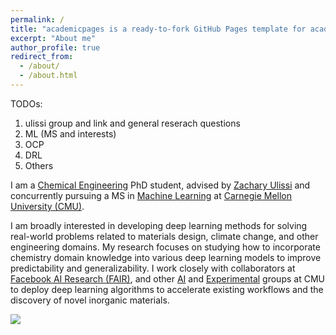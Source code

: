 ```yaml
---
permalink: /
title: "academicpages is a ready-to-fork GitHub Pages template for academic personal websites"
excerpt: "About me"
author_profile: true
redirect_from: 
  - /about/
  - /about.html
---
```



TODOs:
1. ulissi group and link and general reserach questions
2. ML (MS and interests)
3. OCP
4. DRL
5. Others

I am a [Chemical Engineering](https://www.cheme.engineering.cmu.edu/) PhD student, advised by [Zachary Ulissi](https://ulissigroup.cheme.cmu.edu/) and concurrently pursuing a MS in [Machine Learning](https://www.ml.cmu.edu/) at [Carnegie Mellon University (CMU)](https://www.cmu.edu/).

I am broadly interested in developing deep learning methods for solving real-world problems related to materials design, climate change, and other engineering domains. 
My research focuses on studying how to incorporate chemistry domain knowledge into various deep learning models to improve predictability and generalizability. 
I work closely with collaborators at [Facebook AI Research (FAIR)](https://ai.facebook.com/), and other [AI](https://sites.google.com/view/barati) and [Experimental](http://uhv.cheme.cmu.edu/) groups at CMU to deploy deep learning algorithms to accelerate existing workflows and the discovery of novel inorganic materials. 


<img src="../images/publications/co_system.gif">